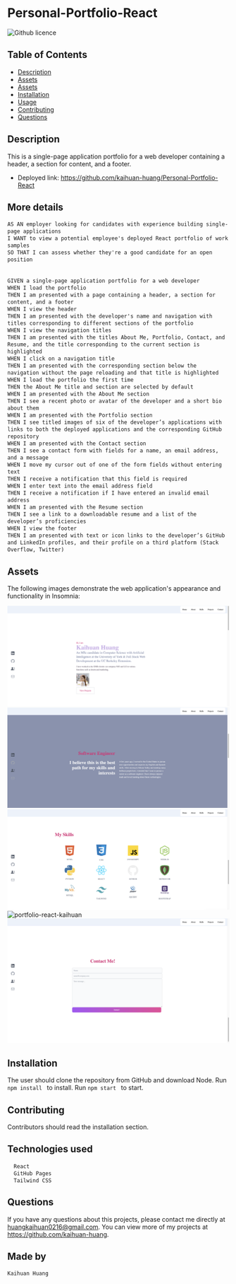 # Personal-Portfolio-React
![Github licence](https://img.shields.io/badge/license-MIT-blue.svg)

## Table of Contents
* [Description](#description)
* [Assets](#assets)
* [Assets](#assets)
* [Installation](#installation)
* [Usage](#usage)
* [Contributing](#contributing)
* [Questions](#questions)

## Description
This is a single-page application portfolio for a web developer containing a header, a section for content, and a footer.

- Deployed link: https://github.com/kaihuan-huang/Personal-Portfolio-React


## More details
```
AS AN employer looking for candidates with experience building single-page applications
I WANT to view a potential employee's deployed React portfolio of work samples
SO THAT I can assess whether they're a good candidate for an open position


GIVEN a single-page application portfolio for a web developer
WHEN I load the portfolio
THEN I am presented with a page containing a header, a section for content, and a footer
WHEN I view the header
THEN I am presented with the developer's name and navigation with titles corresponding to different sections of the portfolio
WHEN I view the navigation titles
THEN I am presented with the titles About Me, Portfolio, Contact, and Resume, and the title corresponding to the current section is highlighted
WHEN I click on a navigation title
THEN I am presented with the corresponding section below the navigation without the page reloading and that title is highlighted
WHEN I load the portfolio the first time
THEN the About Me title and section are selected by default
WHEN I am presented with the About Me section
THEN I see a recent photo or avatar of the developer and a short bio about them
WHEN I am presented with the Portfolio section
THEN I see titled images of six of the developer’s applications with links to both the deployed applications and the corresponding GitHub repository
WHEN I am presented with the Contact section
THEN I see a contact form with fields for a name, an email address, and a message
WHEN I move my cursor out of one of the form fields without entering text
THEN I receive a notification that this field is required
WHEN I enter text into the email address field
THEN I receive a notification if I have entered an invalid email address
WHEN I am presented with the Resume section
THEN I see a link to a downloadable resume and a list of the developer’s proficiencies
WHEN I view the footer
THEN I am presented with text or icon links to the developer’s GitHub and LinkedIn profiles, and their profile on a third platform (Stack Overflow, Twitter) 
```
## Assets

The following images demonstrate the web application's appearance and functionality in Insomnia:

![portfolio-react-kaihuan](portfolio-react-kaihuan/src/assets/ReadmePics/1.png)
![portfolio-react-kaihuan](portfolio-react-kaihuan/src/assets/ReadmePics/2.png)
![portfolio-react-kaihuan](portfolio-react-kaihuan/src/assets/ReadmePics/3.png)
![portfolio-react-kaihuan](portfolio-react-kaihuan/src/assets/ReadmePics/4.png)
![portfolio-react-kaihuan](portfolio-react-kaihuan/src/assets/ReadmePics/5.png)



## Installation 
The user should clone the repository from GitHub and download Node. 
Run `npm install ` to install.
Run `npm start ` to start.

## Contributing 
Contributors should read the installation section. 

## Technologies used

```
  React
  GitHub Pages
  Tailwind CSS

```
## Questions
If you have any questions about this projects, please contact me directly at huangkaihuan0216@gmail.com. You can view more of my projects at https://github.com/kaihuan-huang.

## Made by 
```
Kaihuan Huang

```